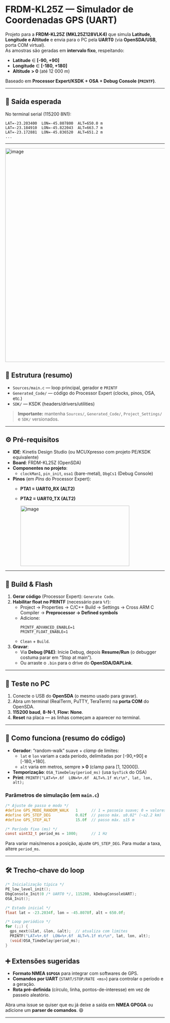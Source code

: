 # FRDM-KL25Z — Simulador de Coordenadas GPS (UART)

Projeto para a **FRDM-KL25Z (MKL25Z128VLK4)** que simula **Latitude, Longitude e Altitude** e envia para o PC pela **UART0** (via **OpenSDA/USB**, porta COM virtual).  
As amostras são geradas em **intervalo fixo**, respeitando:

- **Latitude** ∈ **[-90, +90]**  
- **Longitude** ∈ **[-180, +180]**  
- **Altitude** **> 0** (até 12 000 m)

Baseado em **Processor Expert/KSDK + OSA + Debug Console (`PRINTF`)**.

---

## 🎯 Saída esperada

No terminal serial (115200 8N1):

```
LAT=-23.203400  LON=-45.807800  ALT=650.0 m
LAT=-23.184910  LON=-45.822043  ALT=663.7 m
LAT=-23.172881  LON=-45.836520  ALT=651.2 m
...
```

---
<img width="1042" height="673" alt="image" src="https://github.com/user-attachments/assets/05a51e65-f8ba-4670-ae60-85fc8cc8cd10" />


## 🧱 Estrutura (resumo)

- `Sources/main.c` — loop principal, gerador e `PRINTF`
- `Generated_Code/` — código do Processor Expert (clocks, pinos, OSA, etc.)
- `SDK/` — KSDK (headers/drivers/utilities)

> **Importante:** mantenha `Sources/`, `Generated_Code/`, `Project_Settings/` e `SDK/` versionados.

---

## ⚙️ Pré-requisitos

- **IDE**: Kinetis Design Studio (ou MCUXpresso com projeto PE/KSDK equivalente)
- **Board**: FRDM-KL25Z (OpenSDA)
- **Componentes no projeto**:
  - `clockMan1`, `pin_init`, `osa1` (bare-metal), `DbgCs1` (Debug Console)
- **Pinos** (em *Pins* do Processor Expert):
  - **PTA1 = UART0_RX (ALT2)**
  - **PTA2 = UART0_TX (ALT2)**
 
    <img width="344" height="190" alt="image" src="https://github.com/user-attachments/assets/cbbed55c-85f7-4511-b584-43ed832ff539" />


---

## 🔧 Build & Flash

1. **Gerar código** (Processor Expert): `Generate Code`.
2. **Habilitar float no PRINTF** (necessário para `%f`):
   - Project → Properties → C/C++ Build → Settings → Cross ARM C Compiler → **Preprocessor → Defined symbols**
   - Adicione:
     ```
     PRINTF_ADVANCED_ENABLE=1
     PRINTF_FLOAT_ENABLE=1
     ```
   - `Clean` + `Build`.
3. **Gravar**:
   - Via **Debug (P&E)**: Inicie Debug, depois **Resume/Run** (o debugger costuma parar em “Stop at main”).
   - Ou arraste o `.bin` para o drive do **OpenSDA/DAPLink**.

---

## 🔌 Teste no PC

1. Conecte o USB do **OpenSDA** (o mesmo usado para gravar).  
2. Abra um terminal (RealTerm, PuTTY, TeraTerm) na **porta COM** do OpenSDA.  
3. **115200 baud**, **8-N-1**, **Flow: None**.  
4. **Reset** na placa — as linhas começam a aparecer no terminal.

---

## 🧠 Como funciona (resumo do código)

- **Gerador**: “random-walk” suave + *clamp* de limites:
  - `lat` e `lon` variam a cada período, delimitadas por [-90,+90] e [-180,+180].
  - `alt` varia em metros, sempre **> 0** (clamp para [1, 12000]).
- **Temporização**: `OSA_TimeDelay(period_ms)` (usa `SysTick` do OSA)  
- **Print**: `PRINTF("LAT=%+.6f  LON=%+.6f  ALT=%.1f m\r\n", lat, lon, alt);`

### Parâmetros de simulação (em `main.c`)

```c
/* Ajuste de passo e modo */
#define GPS_MODE_RANDOM_WALK   1      // 1 = passeio suave; 0 = valores independentes a cada amostra
#define GPS_STEP_DEG           0.02f  // passo máx. ±0.02° (~±2.2 km)
#define GPS_STEP_ALT           15.0f  // passo máx. ±15 m

/* Período fixo (ms) */
const uint32_t period_ms = 1000;      // 1 Hz
```

Para variar mais/menos a posição, ajuste `GPS_STEP_DEG`. Para mudar a taxa, altere `period_ms`.

---

## 🛠️ Trecho-chave do loop

```c
/* Inicialização típica */
PE_low_level_init();
DbgConsole_Init(0 /* UART0 */, 115200, kDebugConsoleUART);
OSA_Init();

/* Estado inicial */
float lat = -23.2034f, lon = -45.8078f, alt = 650.0f;

/* Loop periódico */
for (;;) {
  gps_next(&lat, &lon, &alt);  // atualiza com limites
  PRINTF("LAT=%+.6f  LON=%+.6f  ALT=%.1f m\r\n", lat, lon, alt);
  (void)OSA_TimeDelay(period_ms);
}
```



## ➕ Extensões sugeridas

- **Formato NMEA `$GPGGA`** para integrar com softwares de GPS.  
- **Comandos por UART** (`START/STOP/RATE <ms>`) para controlar o período e a geração.  
- **Rota pré-definida** (círculo, linha, pontos-de-interesse) em vez de passeio aleatório.

Abra uma issue se quiser que eu já deixe a saída em **NMEA GPGGA** ou adicione um **parser de comandos**. 😄

---





